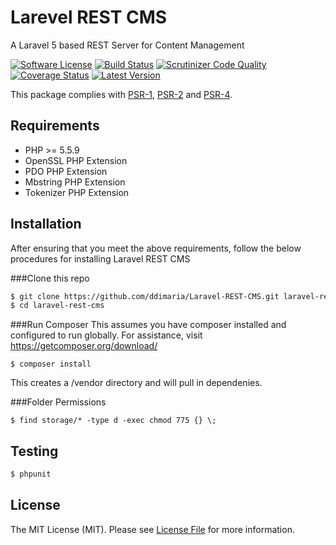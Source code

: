 # Larevel REST CMS
A Laravel 5 based REST Server for Content Management

[![Software License](https://img.shields.io/badge/license-MIT-brightgreen.svg?style=flat-square)](LICENSE)
[![Build Status](https://img.shields.io/travis/ddimaria/Laravel-REST-CMS/master.svg?style=flat-square)](https://travis-ci.org/ddimaria/Laravel-REST-CMS)
[![Scrutinizer Code Quality](https://scrutinizer-ci.com/g/ddimaria/Laravel-REST-CMS/badges/quality-score.png?b=master)](https://scrutinizer-ci.com/g/ddimaria/Laravel-REST-CMS/?branch=master)
[![Coverage Status](https://coveralls.io/repos/ddimaria/Laravel-REST-CMS/badge.svg?branch=master&service=github)](https://coveralls.io/github/ddimaria/Laravel-REST-CMS?branch=master)
[![Latest Version](https://img.shields.io/github/release/ddimaria/Laravel-REST-CMS.svg?style=flat-square)](https://github.com/ddimaria/Laravel-REST-CMS/releases)

This package complies with [PSR-1], [PSR-2] and [PSR-4].

[PSR-1]: https://github.com/php-fig/fig-standards/blob/master/accepted/PSR-1-basic-coding-standard.md
[PSR-2]: https://github.com/php-fig/fig-standards/blob/master/accepted/PSR-2-coding-style-guide.md
[PSR-4]: https://github.com/php-fig/fig-standards/blob/master/accepted/PSR-4-autoloader.md

## Requirements

* PHP >= 5.5.9
* OpenSSL PHP Extension
* PDO PHP Extension
* Mbstring PHP Extension
* Tokenizer PHP Extension

## Installation
After ensuring that you meet the above requirements, follow the below procedures for installing Laravel REST CMS

###Clone this repo
```bash
$ git clone https://github.com/ddimaria/Laravel-REST-CMS.git laravel-rest-cms
$ cd laravel-rest-cms
```

###Run Composer
This assumes you have composer installed and configured to run globally.  For assistance, visit https://getcomposer.org/download/
```shell
$ composer install
```
This creates a /vendor directory and will pull in dependenies. 

###Folder Permissions
```shell
$ find storage/* -type d -exec chmod 775 {} \;
```
## Testing

``` bash
$ phpunit
```

## License

The MIT License (MIT). Please see [License File](https://github.com/thephpleague/fractal/blob/master/LICENSE) for more information.
